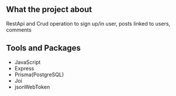 ## What the project about
RestApi and Crud operation to sign up/in user,
posts linked to users,
comments

## Tools and Packages
* JavaScript
* Express
* Prisma(PostgreSQL)
* Joi
* jsonWebToken
  

